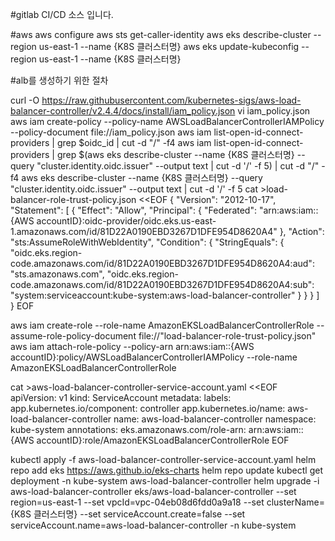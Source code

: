 
#gitlab CI/CD 소스 입니다.

#aws 
aws configure
aws sts get-caller-identity
aws eks describe-cluster --region us-east-1 --name {K8S 클러스터명}
aws eks update-kubeconfig --region us-east-1 --name {K8S 클러스터명}



#alb를 생성하기 위한 절차

curl -O https://raw.githubusercontent.com/kubernetes-sigs/aws-load-balancer-controller/v2.4.4/docs/install/iam_policy.json
vi iam_policy.json
aws iam create-policy --policy-name AWSLoadBalancerControllerIAMPolicy --policy-document file://iam_policy.json
aws iam list-open-id-connect-providers | grep $oidc_id | cut -d "/" -f4
aws iam list-open-id-connect-providers | grep $(aws eks describe-cluster --name {K8S 클러스터명} --query "cluster.identity.oidc.issuer" --output text | cut -d '/' -f 5) | cut -d "/" -f4
aws eks describe-cluster --name {K8S 클러스터명} --query "cluster.identity.oidc.issuer" --output text | cut -d '/' -f 5
cat >load-balancer-role-trust-policy.json <<EOF
{
    "Version": "2012-10-17",
    "Statement": [
        {
            "Effect": "Allow",
            "Principal": {
                "Federated": "arn:aws:iam::{AWS accountID}:oidc-provider/oidc.eks.us-east-1.amazonaws.com/id/81D22A0190EBD3267D1DFE954D8620A4"
            },
            "Action": "sts:AssumeRoleWithWebIdentity",
            "Condition": {
                "StringEquals": {
                    "oidc.eks.region-code.amazonaws.com/id/81D22A0190EBD3267D1DFE954D8620A4:aud": "sts.amazonaws.com",
                    "oidc.eks.region-code.amazonaws.com/id/81D22A0190EBD3267D1DFE954D8620A4:sub": "system:serviceaccount:kube-system:aws-load-balancer-controller"
                }
            }
        }
    ]
}
EOF

aws iam create-role   --role-name AmazonEKSLoadBalancerControllerRole   --assume-role-policy-document file://"load-balancer-role-trust-policy.json"
aws iam attach-role-policy   --policy-arn arn:aws:iam::{AWS accountID}:policy/AWSLoadBalancerControllerIAMPolicy   --role-name AmazonEKSLoadBalancerControllerRole

cat >aws-load-balancer-controller-service-account.yaml <<EOF
apiVersion: v1
kind: ServiceAccount
metadata:
  labels:
    app.kubernetes.io/component: controller
    app.kubernetes.io/name: aws-load-balancer-controller
  name: aws-load-balancer-controller
  namespace: kube-system
  annotations:
    eks.amazonaws.com/role-arn: arn:aws:iam::{AWS accountID}:role/AmazonEKSLoadBalancerControllerRole
EOF

kubectl apply -f aws-load-balancer-controller-service-account.yaml
helm repo add eks https://aws.github.io/eks-charts
helm repo update
kubectl get deployment -n kube-system aws-load-balancer-controller
helm upgrade -i aws-load-balancer-controller eks/aws-load-balancer-controller --set region=us-east-1 --set vpcId=vpc-04eb08d6fdd0a9a18 --set clusterName={K8S 클러스터명} --set serviceAccount.create=false --set serviceAccount.name=aws-load-balancer-controller -n kube-system



